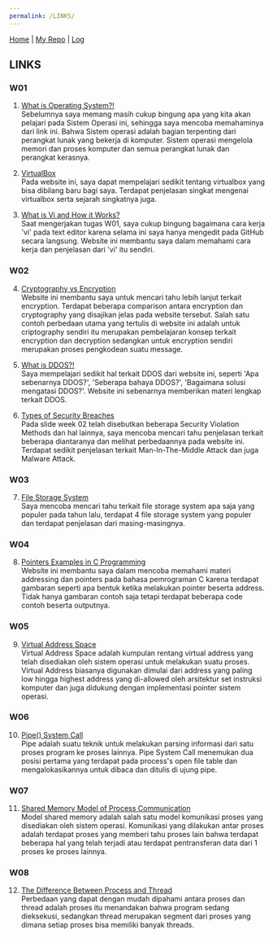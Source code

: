 ```yaml
---
permalink: /LINKS/
---
```

[Home](https://najmialy.github.io/os212/) | [My Repo](https://github.com/najmialy/os212) | [Log](https://najmialy.github.io/os212/TXT/mylog.txt)

## LINKS

### W01

1. [What is Operating System?!](https://edu.gcfglobal.org/en/computerbasics/understanding-operating-systems/1/)<br>
Sebelumnya saya memang masih cukup bingung apa yang kita akan pelajari pada Sistem Operasi ini, sehingga saya mencoba memahaminya dari link ini. Bahwa Sistem operasi adalah bagian terpenting dari perangkat lunak yang bekerja di komputer. Sistem operasi mengelola memori dan proses komputer dan semua perangkat lunak dan perangkat kerasnya.

2. [VirtualBox](computerhope.com/jargon/v/virtualbox.htm)<br>
Pada website ini, saya dapat mempelajari sedikit tentang virtualbox yang bisa dibilang baru bagi saya. Terdapat penjelasan singkat mengenai virtualbox serta sejarah singkatnya juga.

3. [What is Vi and How it Works?](https://www.howtogeek.com/102468/a-beginners-guide-to-editing-text-files-with-vi/)<br>
Saat mengerjakan tugas W01, saya cukup bingung bagaimana cara kerja 'vi' pada text editor karena selama ini saya hanya mengedit pada GitHub secara langsung. Website ini membantu saya dalam memahami cara kerja dan penjelasan dari 'vi' itu sendiri.

### W02

4. [Cryptography vs Encryption](https://www.educba.com/cryptography-vs-encryption/)<br>
Website ini membantu saya untuk mencari tahu lebih lanjut terkait encryption. Terdapat beberapa comparison antara encryption dan cryptography yang disajikan jelas pada website tersebut. Salah satu contoh perbedaan utama yang tertulis di website ini adalah untuk criptography sendiri itu merupakan pembelajaran konsep terkait encryption dan decryption sedangkan untuk encryption sendiri merupakan proses pengkodean suatu message.

5. [What is DDOS?!](https://www.netscout.com/what-is-ddos)<br>
Saya mempelajari sedikit hal terkait DDOS dari website ini, seperti 'Apa sebenarnya DDOS?', 'Seberapa bahaya DDOS?', 'Bagaimana solusi mengatasi DDOS?'. Website ini sebenarnya memberikan materi lengkap terkait DDOS.

6. [Types of Security Breaches](https://www.n-able.com/blog/types-of-security-breaches-and-how-to-prevent-them)<br>
Pada slide week 02 telah disebutkan beberapa Security Violation Methods dan hal lainnya, saya mencoba mencari tahu penjelasan terkait beberapa diantaranya dan melihat perbedaannya pada website ini. Terdapat sedikit penjelasan terkait Man-In-The-Middle Attack dan juga Malware Attack.

### W03

7. [File Storage System](https://www.geeksforgeeks.org/understanding-file-system/)<br>
Saya mencoba mencari tahu terkait file storage system apa saja yang populer pada tahun lalu, terdapat 4 file storage system yang populer dan terdapat penjelasan dari masing-masingnya.

### W04

8. [Pointers Examples in C Programming](https://beginnersbook.com/2014/01/c-pointers/)<br>
Website ini membantu saya dalam mencoba memahami materi addressing dan pointers pada bahasa pemrograman C karena terdapat gambaran seperti apa bentuk ketika melakukan pointer beserta address. Tidak hanya gambaran contoh saja tetapi terdapat beberapa code contoh beserta outputnya.

### W05

9. [Virtual Address Space](https://en.wikipedia.org/wiki/Virtual_address_space)<br>
Virtual Address Space adalah kumpulan rentang virtual address yang telah disediakan oleh sistem operasi untuk melakukan suatu proses. Virtual Address biasanya digunakan dimulai dari address yang paling low hingga highest address yang di-allowed oleh arsitektur set instruksi komputer dan juga didukung dengan implementasi pointer sistem operasi.

### W06

10. [Pipe() System Call](https://www.geeksforgeeks.org/pipe-system-call/)<br>
Pipe adalah suatu teknik untuk melakukan parsing informasi dari satu proses program ke proses lainnya. Pipe System Call menemukan dua posisi pertama yang terdapat pada process's open file table dan mengalokasikannya untuk dibaca dan ditulis di ujung pipe.

### W07

11. [Shared Memory Model of Process Communication](https://www.tutorialspoint.com/shared-memory-model-of-process-communication)<br>
Model shared memory adalah salah satu model komunikasi proses yang disediakan oleh sistem operasi. Komunikasi yang dilakukan antar proses adalah terdapat proses yang memberi tahu proses lain bahwa terdapat beberapa hal yang telah terjadi atau terdapat pentransferan data dari 1 proses ke proses lainnya.

### W08

12. [The Difference Between Process and Thread](https://www.geeksforgeeks.org/difference-between-process-and-thread/)<br>
Perbedaan yang dapat dengan mudah dipahami antara proses dan thread adalah proses itu menandakan bahwa program sedang dieksekusi, sedangkan thread merupakan segment dari proses yang dimana setiap proses bisa memiliki banyak threads.
